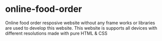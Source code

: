 # online-food-order
Online food order  resposive website without any frame works or libraries are used to develop this website. This website is supports all devices with different resolutions made with pure HTML & CSS
